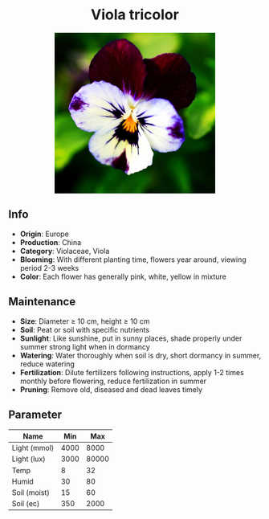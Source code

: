 <h1 align='center'>Viola tricolor</h1>
<p align="center">
    <img 
        align='center'
        width='320'
        src="../images/viola tricolor.png" 
        alt='Viola tricolor' />
</p>

## Info

 - **Origin**: Europe
 - **Production**: China
 - **Category**: Violaceae, Viola
 - **Blooming**: With different planting time, flowers year around, viewing period 2-3 weeks
 - **Color**: Each flower has generally pink, white, yellow in mixture

## Maintenance

 - **Size**: Diameter ≥ 10 cm, height ≥ 10 cm
 - **Soil**: Peat or soil with specific nutrients
 - **Sunlight**: Like sunshine, put in sunny places, shade properly under summer strong light when in dormancy
 - **Watering**: Water thoroughly when soil is dry, short dormancy in summer, reduce watering
 - **Fertilization**: Dilute fertilizers following instructions,  apply 1-2 times monthly before flowering, reduce fertilization in summer
 - **Pruning**: Remove old, diseased and dead leaves timely

## Parameter

| Name         | Min  | Max   |
|--------------|------|-------|
| Light (mmol) | 4000 | 8000  |
| Light (lux)  | 3000 | 80000 |
| Temp         | 8    | 32    |
| Humid        | 30   | 80    |
| Soil (moist) | 15   | 60    |
| Soil (ec)    | 350  | 2000  |